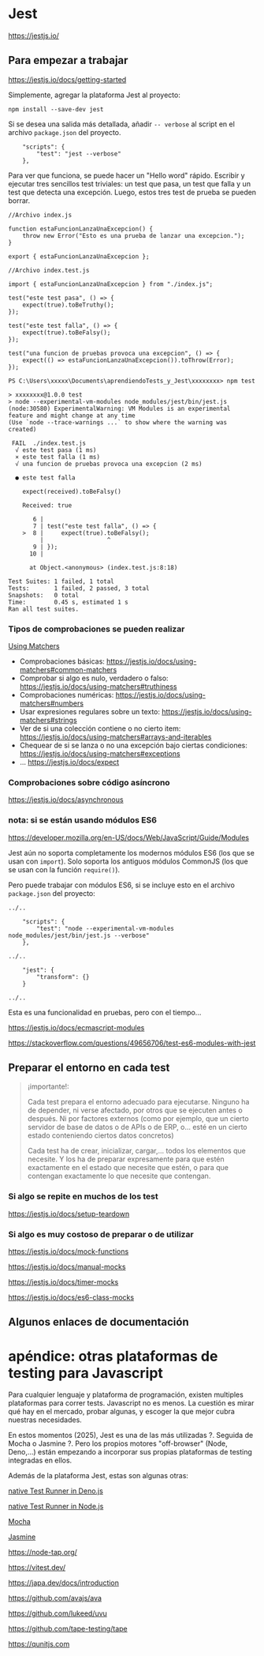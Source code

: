
# Jest

https://jestjs.io/


## Para empezar a trabajar

https://jestjs.io/docs/getting-started


Simplemente, agregar la plataforma Jest al proyecto:
```
npm install --save-dev jest
````

Si se desea una salida más detallada, añadir `-- verbose` al script en el archivo `package.json` del proyecto. 
```
    "scripts": {
        "test": "jest --verbose"
    },
```

Para ver que funciona, se puede hacer un "Hello word" rápido. Escribir y ejecutar tres sencillos test triviales: un test que pasa, un test que falla y un test que detecta una excepción. Luego, estos tres test de prueba se pueden borrar.

````
//Archivo index.js

function estaFuncionLanzaUnaExcepcion() {
    throw new Error("Esto es una prueba de lanzar una excepcion.");
}

export { estaFuncionLanzaUnaExcepcion };
````

````
//Archivo index.test.js

import { estaFuncionLanzaUnaExcepcion } from "./index.js";

test("este test pasa", () => {
    expect(true).toBeTruthy();
});

test("este test falla", () => {
    expect(true).toBeFalsy();
});

test("una funcion de pruebas provoca una excepcion", () => {
    expect(() => estaFuncionLanzaUnaExcepcion()).toThrow(Error);
});
````

````
PS C:\Users\xxxxx\Documents\aprendiendoTests_y_Jest\xxxxxxxx> npm test

> xxxxxxxx@1.0.0 test
> node --experimental-vm-modules node_modules/jest/bin/jest.js
(node:30580) ExperimentalWarning: VM Modules is an experimental feature and might change at any time
(Use `node --trace-warnings ...` to show where the warning was created)

 FAIL  ./index.test.js
  √ este test pasa (1 ms)                                                                                                                                                  
  × este test falla (1 ms)                                                                                                                                                 
  √ una funcion de pruebas provoca una excepcion (2 ms)                                                                                                                     
                                                                                                                                                                           
  ● este test falla                                                                                                                                                        
                                                                                                                                                                           
    expect(received).toBeFalsy()

    Received: true

       6 |
       7 | test("este test falla", () => {
    >  8 |     expect(true).toBeFalsy();
         |                  ^
       9 | });
      10 |

      at Object.<anonymous> (index.test.js:8:18)

Test Suites: 1 failed, 1 total                                                                                                                                             
Tests:       1 failed, 2 passed, 3 total                                                                                                                                   
Snapshots:   0 total
Time:        0.45 s, estimated 1 s
Ran all test suites.
````

### Tipos de comprobaciones se pueden realizar

[Using Matchers](https://jestjs.io/docs/using-matchers)

- Comprobaciones básicas: https://jestjs.io/docs/using-matchers#common-matchers
- Comprobar si algo es nulo, verdadero o falso: https://jestjs.io/docs/using-matchers#truthiness
- Comprobaciones numéricas: https://jestjs.io/docs/using-matchers#numbers
- Usar expresiones regulares sobre un texto: https://jestjs.io/docs/using-matchers#strings
- Ver de si una colección contiene o no cierto item: https://jestjs.io/docs/using-matchers#arrays-and-iterables
- Chequear de si se lanza o no una excepción bajo ciertas condiciones: https://jestjs.io/docs/using-matchers#exceptions
- ... https://jestjs.io/docs/expect

### Comprobaciones sobre código asíncrono

https://jestjs.io/docs/asynchronous

### nota: si se están usando módulos ES6

https://developer.mozilla.org/en-US/docs/Web/JavaScript/Guide/Modules

Jest aún no soporta completamente los modernos módulos ES6 (los que se usan con `import`). Solo soporta los antiguos módulos CommonJS (los que se usan con la función `require()`).

Pero puede trabajar con módulos ES6, si se incluye esto en el archivo `package.json` del proyecto:
```` 
../..

    "scripts": {
        "test": "node --experimental-vm-modules node_modules/jest/bin/jest.js --verbose"
    },

../..

    "jest": {
        "transform": {}
    }

../..
````
Esta es una funcionalidad en pruebas, pero con el tiempo...

https://jestjs.io/docs/ecmascript-modules

https://stackoverflow.com/questions/49656706/test-es6-modules-with-jest


## Preparar el entorno en cada test

> ¡importante!: 
>
> Cada test prepara el entorno adecuado para ejecutarse. Ninguno ha de depender, ni verse afectado, por otros que se ejecuten antes o después. Ni por factores externos (como por ejemplo, que un cierto servidor de base de datos o de APIs o de ERP, o... esté en un cierto estado conteniendo ciertos datos concretos)
>
> Cada test ha de crear, inicializar, cargar,... todos los elementos que necesite. Y los ha de preparar expresamente para que estén exactamente en el estado que necesite que estén, o para que contengan exactamente lo que necesite que contengan.

### Si algo se repite en muchos de los test

https://jestjs.io/docs/setup-teardown

### Si algo es muy costoso de preparar o de utilizar

https://jestjs.io/docs/mock-functions

https://jestjs.io/docs/manual-mocks

https://jestjs.io/docs/timer-mocks

https://jestjs.io/docs/es6-class-mocks


## Algunos enlaces de documentación




# apéndice: otras plataformas de testing para Javascript

Para cualquier lenguaje y plataforma de programación, existen multiples plataformas para correr tests. Javascript no es menos. La cuestión es mirar qué hay en el mercado, probar algunas, y escoger la que mejor cubra nuestras necesidades.

En estos momentos (2025), Jest es una de las más utilizadas ?. Seguida de Mocha o Jasmine ?. Pero los propios motores "off-browser" (Node, Deno,...) están empezando a incorporar sus propias plataformas de testing integradas en ellos.

Además de la plataforma Jest, estas son algunas otras:

[native Test Runner in Deno.js](https://docs.deno.com/runtime/fundamentals/testing/)

[native Test Runner in Node.js](https://nodejs.org/api/test.html)

[Mocha](https://mochajs.org/)

[Jasmine](https://jasmine.github.io/)

https://node-tap.org/

https://vitest.dev/

https://japa.dev/docs/introduction

https://github.com/avajs/ava

https://github.com/lukeed/uvu

https://github.com/tape-testing/tape

https://qunitjs.com
